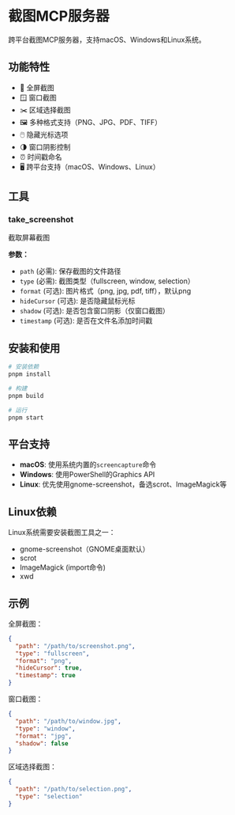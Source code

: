 # 截图MCP服务器

跨平台截图MCP服务器，支持macOS、Windows和Linux系统。

## 功能特性

- 📸 全屏截图
- 🪟 窗口截图
- ✂️ 区域选择截图
- 🖼️ 多种格式支持（PNG、JPG、PDF、TIFF）
- 🖱️ 隐藏光标选项
- 🌗 窗口阴影控制
- ⏰ 时间戳命名
- 🖥️ 跨平台支持（macOS、Windows、Linux）

## 工具

### take_screenshot
截取屏幕截图

**参数：**
- `path` (必需): 保存截图的文件路径
- `type` (必需): 截图类型（fullscreen, window, selection）
- `format` (可选): 图片格式（png, jpg, pdf, tiff），默认png
- `hideCursor` (可选): 是否隐藏鼠标光标
- `shadow` (可选): 是否包含窗口阴影（仅窗口截图）
- `timestamp` (可选): 是否在文件名添加时间戳

## 安装和使用

```bash
# 安装依赖
pnpm install

# 构建
pnpm build

# 运行
pnpm start
```

## 平台支持

- **macOS**: 使用系统内置的`screencapture`命令
- **Windows**: 使用PowerShell的Graphics API
- **Linux**: 优先使用gnome-screenshot，备选scrot、ImageMagick等

## Linux依赖

Linux系统需要安装截图工具之一：
- gnome-screenshot（GNOME桌面默认）
- scrot
- ImageMagick (import命令)
- xwd

## 示例

全屏截图：
```json
{
  "path": "/path/to/screenshot.png",
  "type": "fullscreen",
  "format": "png",
  "hideCursor": true,
  "timestamp": true
}
```

窗口截图：
```json
{
  "path": "/path/to/window.jpg",
  "type": "window",
  "format": "jpg",
  "shadow": false
}
```

区域选择截图：
```json
{
  "path": "/path/to/selection.png",
  "type": "selection"
}
``` 